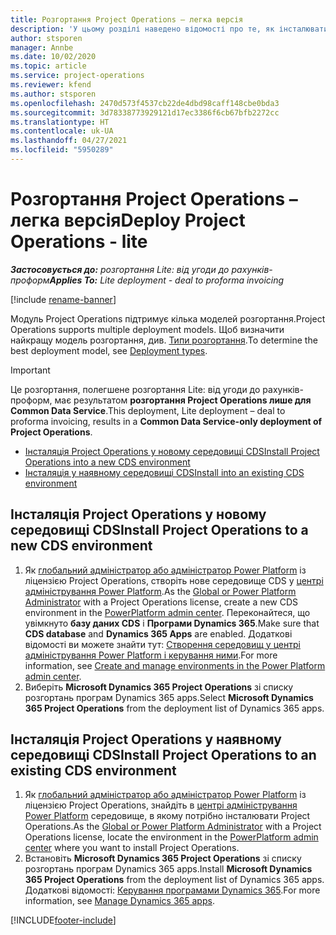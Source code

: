 ```yaml
---
title: Розгортання Project Operations – легка версія
description: 'У цьому розділі наведено відомості про те, як інсталювати розгортання Project Operations Lite: від угоди до рахунків-проформ.'
author: stsporen
manager: Annbe
ms.date: 10/02/2020
ms.topic: article
ms.service: project-operations
ms.reviewer: kfend
ms.author: stsporen
ms.openlocfilehash: 2470d573f4537cb22de4dbd98caff148cbe0bda3
ms.sourcegitcommit: 3d78338773929121d17ec3386f6cb67bfb2272cc
ms.translationtype: HT
ms.contentlocale: uk-UA
ms.lasthandoff: 04/27/2021
ms.locfileid: "5950289"
---
```

# <a name="deploy-project-operations---lite"></a><span data-ttu-id="845de-103">Розгортання Project Operations – легка версія</span><span class="sxs-lookup"><span data-stu-id="845de-103">Deploy Project Operations - lite</span></span>

<span data-ttu-id="845de-104">_**Застосовується до:** розгортання Lite: від угоди до рахунків-проформ_</span><span class="sxs-lookup"><span data-stu-id="845de-104">_**Applies To:** Lite deployment - deal to proforma invoicing_</span></span>

[!include [rename-banner](~/includes/cc-data-platform-banner.md)]

<span data-ttu-id="845de-105">Модуль Project Operations підтримує кілька моделей розгортання.</span><span class="sxs-lookup"><span data-stu-id="845de-105">Project Operations supports multiple deployment models.</span></span> <span data-ttu-id="845de-106">Щоб визначити найкращу модель розгортання, див. [Типи розгортання](determine-deployment-type.md).</span><span class="sxs-lookup"><span data-stu-id="845de-106">To determine the best deployment model, see [Deployment types](determine-deployment-type.md).</span></span>


> [!IMPORTANT]
> <span data-ttu-id="845de-107">Це розгортання, полегшене розгортання Lite: від угоди до рахунків-проформ, має результатом **розгортання Project Operations лише для Common Data Service**.</span><span class="sxs-lookup"><span data-stu-id="845de-107">This deployment, Lite deployment – deal to proforma invoicing, results in a **Common Data Service-only deployment of Project Operations**.</span></span>

- [<span data-ttu-id="845de-108">Інсталяція Project Operations у новому середовищі CDS</span><span class="sxs-lookup"><span data-stu-id="845de-108">Install Project Operations into a new CDS environment</span></span>](#new)
- [<span data-ttu-id="845de-109">Інсталяція у наявному середовищі CDS</span><span class="sxs-lookup"><span data-stu-id="845de-109">Install into an existing CDS environment</span></span>](#existing)



## <a name="install-project-operations-to-a-new-cds-environment"></a><a name="new"></a><span data-ttu-id="845de-110">Інсталяція Project Operations у новому середовищі CDS</span><span class="sxs-lookup"><span data-stu-id="845de-110">Install Project Operations to a new CDS environment</span></span>

1. <span data-ttu-id="845de-111">Як [глобальний адміністратор або адміністратор Power Platform](/power-platform/admin/global-service-administrators-can-administer-without-license) із ліцензією Project Operations, створіть нове середовище CDS у [центрі адміністрування Power Platform](https://admin.powerplatform.com).</span><span class="sxs-lookup"><span data-stu-id="845de-111">As the [Global or Power Platform Administrator](/power-platform/admin/global-service-administrators-can-administer-without-license) with a Project Operations license, create a new CDS environment in the [PowerPlatform admin center](https://admin.powerplatform.com).</span></span> <span data-ttu-id="845de-112">Переконайтеся, що увімкнуто **базу даних CDS** і **Програми Dynamics 365**.</span><span class="sxs-lookup"><span data-stu-id="845de-112">Make sure that **CDS database** and **Dynamics 365 Apps** are enabled.</span></span> <span data-ttu-id="845de-113">Додаткові відомості ви можете знайти тут: [Створення середовищ у центрі адміністрування Power Platform і керування ними](/power-platform/admin/create-environment#create-an-environment-in-the-power-platform-admin-center).</span><span class="sxs-lookup"><span data-stu-id="845de-113">For more information, see [Create and manage environments in the Power Platform admin center](/power-platform/admin/create-environment#create-an-environment-in-the-power-platform-admin-center).</span></span>
2. <span data-ttu-id="845de-114">Виберіть **Microsoft Dynamics 365 Project Operations** зі списку розгортань програм Dynamics 365 apps.</span><span class="sxs-lookup"><span data-stu-id="845de-114">Select **Microsoft Dynamics 365 Project Operations** from the deployment list of Dynamics 365 apps.</span></span>


## <a name="install-project-operations-to-an-existing-cds-environment"></a><a name="existing"></a><span data-ttu-id="845de-115">Інсталяція Project Operations у наявному середовищі CDS</span><span class="sxs-lookup"><span data-stu-id="845de-115">Install Project Operations to an existing CDS environment</span></span>

1. <span data-ttu-id="845de-116">Як [глобальний адміністратор або адміністратор Power Platform](/power-platform/admin/global-service-administrators-can-administer-without-license) із ліцензією Project Operations, знайдіть в [центрі адміністрування Power Platform](https://admin.powerplatform.com) середовище, в якому потрібно інсталювати Project Operations.</span><span class="sxs-lookup"><span data-stu-id="845de-116">As the [Global or Power Platform Administrator](/power-platform/admin/global-service-administrators-can-administer-without-license) with a Project Operations license, locate the environment in the [PowerPlatform admin center](https://admin.powerplatform.com) where you want to install Project Operations.</span></span>
2. <span data-ttu-id="845de-117">Встановіть **Microsoft Dynamics 365 Project Operations** зі списку розгортань програм Dynamics 365 apps.</span><span class="sxs-lookup"><span data-stu-id="845de-117">Install **Microsoft Dynamics 365 Project Operations** from the deployment list of Dynamics 365 apps.</span></span> <span data-ttu-id="845de-118">Додаткові відомості: [Керування програмами Dynamics 365](/power-platform/admin/manage-apps).</span><span class="sxs-lookup"><span data-stu-id="845de-118">For more information, see [Manage Dynamics 365 apps](/power-platform/admin/manage-apps).</span></span>




[!INCLUDE[footer-include](../includes/footer-banner.md)]